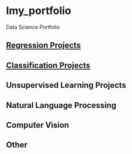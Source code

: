 # Imy_portfolio
Data Science Portfolio

## [Regression Projects](https://github.com/Auckland68/LinearRegression)

## [Classification Projects](https://github.com/Auckland68/Classification)

## Unsupervised Learning Projects

## Natural Language Processing

## Computer Vision

## Other
